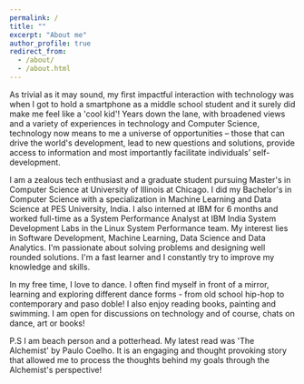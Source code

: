 ```yaml
---
permalink: /
title: ""
excerpt: "About me"
author_profile: true
redirect_from: 
  - /about/
  - /about.html
---
```


As trivial as it may sound, my first impactful interaction with technology was when I got to hold a smartphone as a middle school student and it surely did make me feel like a 'cool kid'! Years down the lane, with broadened views and a variety of experiences in technology and Computer Science, technology now means to me a universe of opportunities – those that can drive the world's development, lead to new questions and solutions, provide access to information and most importantly facilitate individuals’ self-development. 

I am a zealous tech enthusiast and a graduate student pursuing Master's in Computer Science at University of Illinois at Chicago. I did my Bachelor's in Computer Science with a specialization in Machine Learning and Data Science at PES University, India. I also interned at IBM for 6 months and worked full-time as a System Performance Analyst at IBM India System Development Labs in the Linux System Performance team. My interest lies in Software Development, Machine Learning, Data Science and Data Analytics. I'm passionate about solving problems and designing well rounded solutions. I'm a fast learner and I constantly try to improve my knowledge and skills. 

In my free time, I love to dance. I often find myself in front of a mirror, learning and exploring different dance forms - from old school hip-hop to contemporary and paso doble! I also enjoy reading books, painting and swimming. I am open for discussions on technology and of course, chats on dance, art or books! 

P.S I am beach person and a potterhead. My latest read was 'The Alchemist' by Paulo Coelho. It is an engaging and thought provoking story that allowed me to process the thoughts behind my goals through the Alchemist's perspective!

